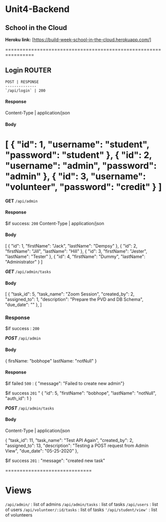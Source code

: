 # Unit4-Backend
## School in the Cloud
**Heroku link:** [https://build-week-school-in-the-cloud.herokuapp.com/]

================================================================
## Login ROUTER

    POST | RESPONSE
    --------------
    `/api/login` | 200
    

#### Response 
Content-Type | application/json

#### Body

[
{
"id": 1,
"username": "student",
"password": "student"
},
{
"id": 2,
"username": "admin",
"password": "admin"
},
{
"id": 3,
"username": "volunteer",
"password": "credit"
}
]
============================================================================
**GET** `/api/admin`

#### Response
$if success: `200`
Content-Type | application/json

#### Body

[
{
"id": 1,
"firstName": "Jack",
"lastName": "Dempsy"
},
{
"id": 2,
"firstName": "Jill",
"lastName": "Hill"
},
{
"id": 3,
"firstName": "Jester",
"lastName": "Tester"
},
{
"id": 4,
"firstName": "Dummy",
"lastName": "Administrator"
}
]

***GET*** `/api/admin/tasks`

#### Body 

[
    {
        "task_id": 5,
        "task_name": "Zoom Session",
        "created_by": 2,
        "assigned_to": 1,
        "description": "Prepare the PVD and DB Schema",
        "due_date": ""
    },
]

### Response 


$if success : `200`



***POST*** `/api/admin`

#### Body
{
    firsName: "bobhope"
    lastName: "notNull"
}

#### Response
 $if failed `500` : { "message": "Failed to create new admin"}

 $if success `201` " { 
    "id": 5,
    "firstName": "bobhope",
    "lastName": "notNull",
    "auth_id": 1 
    }

***POST*** `/api/admin/tasks`

#### Body

Content-Type | application/json

{
        "task_id": 11,
        "task_name": "Test API Again",
        "created_by": 2,
        "assigned_to": 13,
        "description": "Testing a POST request from Admin View",
        "due_date": "05-25-2020"
},


$if success `201` : "message": "created new task"

==============================
# Views
`/api/admin/` : list of admins
`/api/admin/tasks` : list of tasks
`/api/users` : list of users
`/api/volunteer/:id/tasks` : list of tasks
`'/api/student/view'` : list of volunteers
